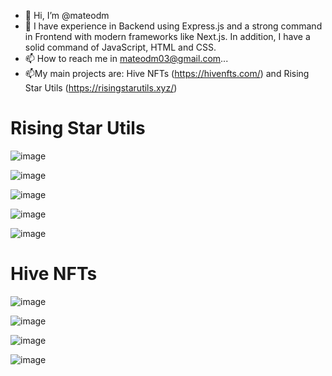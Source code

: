 - 👋 Hi, I’m @mateodm
- 🌱 I have experience in Backend using Express.js and a strong command in Frontend with modern frameworks like Next.js. In addition, I have a solid command of JavaScript, HTML and CSS.
- 📫 How to reach me in mateodm03@gmail.com...
- 📫My main projects are: Hive NFTs (https://hivenfts.com/) and Rising Star Utils (https://risingstarutils.xyz/)

<h1> Rising Star Utils</h1>

![image](https://github.com/user-attachments/assets/f64f6a49-981f-464e-8104-8ed2bcc11d0c)

![image](https://github.com/user-attachments/assets/9c66f012-7d38-40f1-93b0-2bbadc9813b5)

![image](https://github.com/user-attachments/assets/885be1a8-a44a-4118-b781-ece78586061f)

![image](https://github.com/user-attachments/assets/69c60c99-2fd3-4685-b63f-afbc738dfd0c)

![image](https://github.com/user-attachments/assets/546869ea-3de0-42ad-ad1e-8b56c4cc7ed4)


<h1> Hive NFTs </h1>

![image](https://github.com/user-attachments/assets/58faac78-3c5c-4ff5-85a8-2ff5a4c7d483)


![image](https://github.com/user-attachments/assets/494f4b34-5fde-4450-baea-2e5f1bf50112)

![image](https://github.com/user-attachments/assets/23136ffb-e1a1-4346-9572-999056214b63)

![image](https://github.com/user-attachments/assets/ab74eebc-8111-4922-93c5-df02967afde6)


